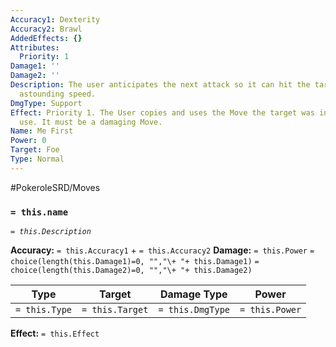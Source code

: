 ```yaml
---
Accuracy1: Dexterity
Accuracy2: Brawl
AddedEffects: {}
Attributes:
  Priority: 1
Damage1: ''
Damage2: ''
Description: The user anticipates the next attack so it can hit the target with an
  astounding speed.
DmgType: Support
Effect: Priority 1. The User copies and uses the Move the target was intending to
  use. It must be a damaging Move.
Name: Me First
Power: 0
Target: Foe
Type: Normal
---
```


#PokeroleSRD/Moves

### `= this.name` 
*`= this.Description`*

**Accuracy:** `= this.Accuracy1` + `= this.Accuracy2`
**Damage:** `= this.Power` `= choice(length(this.Damage1)=0, "","\+ "+ this.Damage1)` `= choice(length(this.Damage2)=0, "","\+ "+ this.Damage2)`

| Type          | Target          | Damage Type          | Power          |
| ------------- | --------------- | ---------------- | -------------- |
| `= this.Type` | `= this.Target` | `= this.DmgType` | `= this.Power` | 

**Effect:** `= this.Effect`